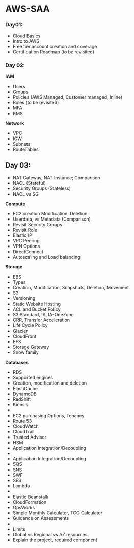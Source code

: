 # AWS-SAA

### Day01:

-   Cloud Basics
-   Intro to AWS
-   Free tier account creation and coverage
-   Certification Roadmap (to be revisited)

### Day 02:

**IAM**

-   Users
-   Groups
-   Policies (AWS Managed, Customer managed, Inline)
-   Roles (to be revisited)
-   MFA
-   KMS

**Network**

-   VPC
-   IGW
-   Subnets
-   RouteTables

## Day 03:

-   NAT Gateway, NAT Instance; Comparison
-   NACL (Stateful)
-   Security Groups (Stateless)
-   NACL vs SG

**Compute**

-   EC2 creation Modification, Deletion
-   Userdata, vs Metadata (Comparison)
-   Revisit Security Groups
-   Revisit Role
-   Elastic IP
-   VPC Peering
-   VPN Options
-   DirectConnect
-   Autoscaling and Load balancing

**Storage**

-   EBS  
-   Types  
-   Creation, Modification, Snapshots, Deletion, Movement
-   S3
-   Versioning
-   Static Website Hosting
-   ACL and Bucket Policy
-   S3 Standard, IA, IA-OneZone
-   CRR, Transfer Acceleration
-   Life Cycle Policy
-   Glacier
-   CloudFront
-   EFS
-   Storage Gateway
-   Snow family

**Databases**

-   RDS
-   Supported engines
-   Creation, modification and deletion
-   ElastiCache
-   DynamoDB
-   RedShift
-   Kinesis
-   
-   EC2 purchasing Options, Tenancy
-   Route 53
-   CloudWatch
-   CloudTrail
-   Trusted Advisor
-   HSM
-   Application Integration/Decoupling
-   
-   Application Integration/Decoupling
-   SQS
-   SNS
-   SWF
-   SES
-   Lambda
-   
-   Elastic Beanstalk
-   CloudFormation
-   OpsWorks
-   Simple Monthly Calculator, TCO Calculator
-   Guidance on Assessments
-   
-   Limits
-   Global vs Regional vs AZ resources
-   Explain the project, required component
